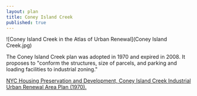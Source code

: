 ```yaml
---
layout: plan
title: Coney Island Creek
published: true
---
```


![Coney Island Creek in the Atlas of Urban Renewal](Coney Island Creek.jpg)

The Coney Island Creek plan was adopted in 1970 and expired in 2008. It proposes to "conform the structures, size of parcels, and parking and loading facilities to industrial zoning."

[NYC Housing Preservation and Development, Coney Island Creek Industrial Urban Renewal Area Plan (1970).](https://www.nyc.gov/assets/hpd/downloads/pdfs/services/coney-island-creek-urp.pdf)
